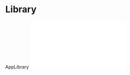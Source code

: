 # Library
AppLibrary
![Diagramme d'utilisations](file:///C:/Users/Stagiaires02P/Downloads/LibraryUseCase.pdf)
